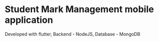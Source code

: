 # Student Mark Management mobile application
 Developed with flutter, Backend - NodeJS, Database - MongoDB
